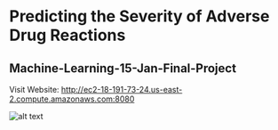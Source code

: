 
# Predicting the Severity of Adverse Drug Reactions

##  Machine-Learning-15-Jan-Final-Project

Visit Website: http://ec2-18-191-73-24.us-east-2.compute.amazonaws.com:8080

![alt text](https://github.com/gayathri1462/Machine-Learning-15-Jan-Final-Project-1/blob/main/output.jpeg?raw=true)



